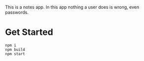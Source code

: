 This is a notes app. In this app nothing a user does is wrong, even passwords. 

# Get Started
``` 
npm i
npm build
npm start
```



